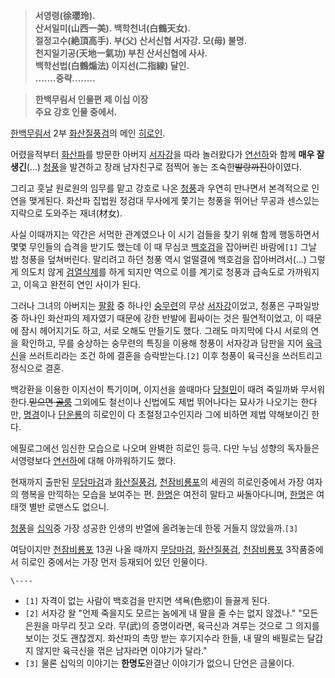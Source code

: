 > **서영령(徐瓔玲).**  
**산서일미(山西一美). 백학천녀(白鶴天女).**  
**절정고수(絶頂高手). 부(父) 산서신협 서자강. 모(母) 불명.**  
**천지일기공(天地一氣功) 부친 산서신협에 사사.**  
**백학선법(白鶴煽法) 이지선(二指線) 달인.**  
**.......중략........**

  

> **한백무림서 인물편 제 이십 이장**  
**주요 강호 인물 중에서.**

  
[한백무림서](%ED%95%9C%EB%B0%B1%EB%AC%B4%EB%A6%BC%EC%84%9C.md) 2부
[화산질풍검](%ED%99%94%EC%82%B0%EC%A7%88%ED%92%8D%EA%B2%80.md)의 메인
[히로인](%ED%9E%88%EB%A1%9C%EC%9D%B8.md).

어렸을적부터 [화산파](%ED%99%94%EC%82%B0%ED%8C%8C.md)를 방문한 아버지
[서자강](%EC%84%9C%EC%9E%90%EA%B0%95.md)을 따라 놀러왔다가
[연선하](%EC%97%B0%EC%84%A0%ED%95%98.md)와 함께 **매우 잘생긴**(...)
[청풍](%EC%B2%AD%ED%92%8D.md)을 발견하고 장래 남자친구로 점찍어 놓는 조숙한<del>발랑까진</del>아이였다.

그리고 훗날 원로원의 임무를 맡고 강호로 나온 [청풍](%EC%B2%AD%ED%92%8D.md)과 우연히 만나면서 본격적으로 인연을
맺게된다. 화산파 집법원 정검대 무사에게 쫓기는 청풍을 뛰어난 무공과 센스있는 지략으로 도와주는 재녀(材女).

사실 이때까지는 약간은 서먹한 관계였으나 이 시기 검들을 찾기 위해 함께 행동하면서 몇몇 무인들의 습격을 받기도 했는데 이 때 무심코
[백호검](%EC%82%AC%EB%B0%A9%EC%8B%A0%EA%B2%80.md)을 잡아버린 바람에`[1]` 그날 밤 청풍을
덮쳐버린다. 말리려고 하던 청풍 역시 얼떨결에 백호검을 잡아버려서(...) 그렇게 의도치 않게
[검열삭제](%EA%B2%80%EC%97%B4%EC%82%AD%EC%A0%9C.md)를 하게 되지만 역으로 이를 계기로 청풍과 급속도로
가까워지고, 이윽고 완전히 연인 사이가 된다.

그러나 그녀의 아버지는 [팔황](%ED%8C%94%ED%99%A9.md) 중 하나인
[숭무련](%EC%88%AD%EB%AC%B4%EB%A0%A8.md)의 무상
[서자강](%EC%84%9C%EC%9E%90%EA%B0%95.md)이었고, 청풍은 구파일방 중 하나인 화산파의 제자였기 때문에 강한
반발에 휩싸이는 것은 필연적이었고, 이 때문에 잠시 헤어지기도 하고, 서로 오해도 만들기도 했다. 그래도 마지막에 다시 서로의 연을
확인하고, 무를 숭상하는 숭무련의 특징을 이용해 청풍이 서자강과 담판을 지어
[육극신](%EC%9C%A1%EA%B7%B9%EC%8B%A0.md)을 쓰러트리라는 조건 하에 결혼을 승락받는다.`[2]` 이후 청풍이
육극신을 쓰러트리고 정식으로 결혼.

백강환을 이용한 이지선이 특기이며, 이지선을 쓸때마다 [당철민](%EB%8B%B9%EC%B2%A0%EB%AF%BC.md)이 때려
죽일까봐 무서워 한다.<del>믿으면 [골룸](%EA%B3%A8%EB%A3%B8.md)</del> 그외에도 철선이나 신법에도 제법
뛰어나다는 묘사가 나오기는 한다만, [명경](%EB%AA%85%EA%B2%BD.md)이나
[단운룡](%EB%8B%A8%EC%9A%B4%EB%A3%A1.md)의 히로인이 다 초절정고수인지라 그에 비하면 제법 약해보이긴 한다.

에필로그에선 임신한 모습으로 나오며 완벽한 히로인 등극. 다만 누님 성향의 독자들은 서영령보다
[연선하](%EC%97%B0%EC%84%A0%ED%95%98.md)에 대해 아까워하기도 했다.

현재까지 출판된 [무당마검](%EB%AC%B4%EB%8B%B9%EB%A7%88%EA%B2%80.md)과
[화산질풍검](%ED%99%94%EC%82%B0%EC%A7%88%ED%92%8D%EA%B2%80.md),
[천잠비룡포](%EC%B2%9C%EC%9E%A0%EB%B9%84%EB%A3%A1%ED%8F%AC.md)의 세권의 히로인중에서 가장
여자의 행복을 만끽하는 모습을 보여주는 편. [한명](%EB%AA%A8%EC%9A%A9%EC%B2%AD.md)은 여전히 말타고
싸돌아다니며, [한명](%EA%B0%95%EC%84%A4%EC%98%81.md)은 여태껏 별반 로맨스도 없으니.

[청풍](%EC%B2%AD%ED%92%8D.md)을 [십익](%EC%8B%AD%EC%9D%B5.md)중 가장 성공한 인생의 반열에
올려놓는데 한몫 거들지 않았을까.`[3]`

여담이지만 [천잠비룡포](%EC%B2%9C%EC%9E%A0%EB%B9%84%EB%A3%A1%ED%8F%AC.md) 13권 나올 때까지
[무당마검](%EB%AC%B4%EB%8B%B9%EB%A7%88%EA%B2%80.md),
[화산질풍검](%ED%99%94%EC%82%B0%EC%A7%88%ED%92%8D%EA%B2%80.md),
[천잠비룡포](%EC%B2%9C%EC%9E%A0%EB%B9%84%EB%A3%A1%ED%8F%AC.md) 3작품중에서 히로인 중에서는
가장 먼저 등재되어 있던 인물이다.

`\----`

  * `[1]` 자격이 없는 사람이 백호검을 만지면 색욕(色慾)이 들끓게 된다.
  * `[2]` 서자강 왈 "언제 죽을지도 모르는 놈에게 내 딸을 줄 수는 없지 않겠나." "모든 은원을 마무리 짓고 오라. 무(武)의 증명이라면, 육극신과 겨루는 것으로 그 의지를 보이는 것도 괜찮겠지. 화산파의 촉망 받는 후기지수라 한들, 내 딸의 배필로는 달갑지 않지만 육극신을 꺾은 남자라면 이야기가 달라."
  * `[3]` 물론 십익의 이야기는 **한명도**완결난 이야기가 없으니 단언은 금물이다.

